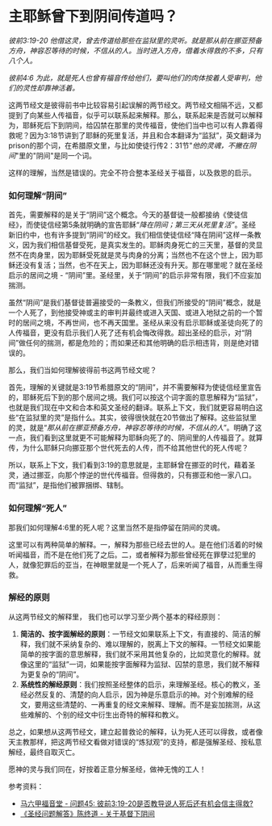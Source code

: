 # 主耶稣曾下到阴间传道吗？

*彼前3:19-20 他借这灵，曾去传道给那些在监狱里的灵听。就是那从前在挪亚预备方舟，神容忍等待的时候，不信从的人。当时进入方舟，借着水得救的不多，只有八个人。*

*彼前4:6 为此，就是死人也曾有福音传给他们，要叫他们的肉体按着人受审判，他们的灵性却靠神活着。*



这两节经文是彼得前书中比较容易引起误解的两节经文。两节经文相隔不远，又都提到了向某些人传福音，似乎可以联系起来解释。那么，联系起来是否就可以解释为，耶稣死后下到阴间，给囚禁在那里的灵传福音，使他们当中也可以有人靠着得救呢？因为3:18节讲到了耶稣的死里复活，并且和合本翻译为“监狱”，英文翻译为prison的那个词，在希腊原文里，与比如使徒行传2：31节"*他的灵魂，不撇在阴间*"里的"阴间"是同一个词。

这样的理解，当然是错误的。完全不符合整本圣经关于福音，以及救恩的启示。



### 如何理解“阴间”

首先，需要解释的是关于“阴间”这个概念。今天的基督徒一般都接纳《使徒信经》，而使徒信经第5条就明确的宣告耶稣“*降在阴间；第三天从死里复活”*。圣经新旧约中，也有许多提到“阴间”的经文。我们相信使徒信经“降在阴间”这样一条教义，因为我们相信基督受死，是真实发生的。耶稣肉身死亡的三天里，基督的灵显然不在肉身里，因为耶稣受死就是灵与肉身的分离；当然也不在这个世上，因为耶稣还没有复活；当然，也不在天上，因为耶稣还没有升天。那在哪里呢？就在圣经启示的居间之境 - “阴间”里。圣经里，关于“阴间”的启示非常有限，我们不应妄加揣测。

虽然“阴间”是我们基督徒普遍接受的一条教义，但我们所接受的“阴间”概念，就是一个人死了，到他接受神或主的审判并最终或进入天国、或进入地狱之前的一个暂时的居间之境，不再世间，也不再天国里。圣经从来没有启示耶稣或圣徒向死了的人传福音，更没有启示我们人死了还有机会悔改得救。超出圣经的启示，对“阴间”做任何的揣测，都是危险的；而如果还和其他明确的启示相违背，则是绝对错误的。

那么，我们当如何理解彼得前书这两节经文呢？

首先，理解的关键就是3:19节希腊原文的“阴间”，并不需要解释为使徒信经里宣告的，耶稣死后下到的那个居间之境。我们可以按这个词字面的意思解释为“监狱”，也就是我们现在中文和合本和英文圣经的翻译。联系上下文，我们就更容易明白这些“在监狱里的灵”是指什么。其实，彼得很快就在20节做出了解释。这些监狱里的灵，就是“*那从前在挪亚预备方舟，神容忍等待的时候，不信从的人*”。明确了这一点，我们看到这里就更不可能解释为耶稣向死了的、阴间里的人传福音了。就算传，为什么耶稣只向挪亚那个世代死去的人传，而不给其他世代的死人传呢？

所以，联系上下文，我们看到3:19的意思就是，主耶稣曾在挪亚的时代，藉着圣灵，通过挪亚，向那个悖逆的世代传福音。但得救的，只有挪亚和他一家八口。而“监狱”，是指他们被罪捆绑、辖制。



### 如何理解“死人”

那我们如何理解4:6里的死人呢？这里当然不是指停留在阴间的灵魂。

这里可以有两种简单的解释。一，解释为那些已经去世的人。是在他们活着的时候听闻福音，而不是在他们死了之后。二，或者解释为那些曾经死在罪孽过犯里的人，就像犯罪后的亚当，在神眼里就是一个死人了，后来听闻了福音，从而重生得救。



### 解经的原则

从这两节经文的解释里， 我们也可以学习至少两个基本的释经原则：

1. **简洁的、按字面解经的原则**：一节经文如果联系上下文，有直接的、简洁的解释，我们就不采纳复杂的、难以理解的，脱离上下文的解释。一节经文如果能简单的按字面的意思解释，我们就不采用其他复杂的，比如灵意化的解释。就像这里的“监狱”一词，如果能按字面解释为监狱、囚禁的意思，我们就不解释为更复杂的“阴间”。
2. **系统性的解经原则**：我们按照圣经整体的启示，来理解圣经。核心的教义，圣经必然反复的、清楚的向人启示，因为神是乐意启示的神。对个别难解的经文，要用这些清楚的、一再重复的经文来解释、理解。而不是妄加揣测，从这些难解的、个别的经文中衍生出奇特的解释和教义。

总之，如果想从这两节经文，建立起普救论的解释，认为死人还可以得救，或者像天主教那样，把这两节经文看做对错误的“炼狱观”的支持，都是强解圣经、按私意解经，最终自取灭亡。

愿神的灵与我们同在，好按着正意分解圣经，做神无愧的工人！



参考资料：

- [马六甲福音堂 - 问题45:   彼前3:19-20是否教导说人死后还有机会信主得救?](http://malaccagospelhall.org.my/2014/04/%E4%BA%BA%E6%AD%BB%E5%90%8E%E8%BF%98%E6%9C%89%E6%9C%BA%E4%BC%9A%E4%BF%A1%E4%B8%BB%E5%BE%97%E6%95%91%E5%90%97/)
- [《圣经问题解答》陈终道 - 关于基督下阴间](http://cclw.net/gospel/asking/shenjinwentijieda/01/chapter075.html)

# 

